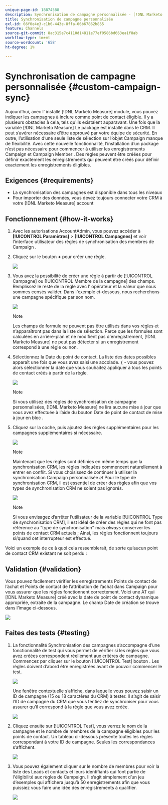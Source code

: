 ```yaml
---
unique-page-id: 18874588
description: Synchronisation de campagne personnalisée - [!DNL Marketo Measure] - Documentation du produit
title: Synchronisation de campagne personnalisée
exl-id: 66f0e4e3-c1b6-443e-8ffa-06b67862b855
feature: Channels
source-git-commit: 8ac315e7c4110d14811e77ef0586bd663ea1f8ab
workflow-type: tm+mt
source-wordcount: '658'
ht-degree: 1%

---
```


# Synchronisation de campagne personnalisée {#custom-campaign-sync}

Aujourd’hui, avec l’ installé [!DNL Marketo Measure] module, vous pouvez indiquer les campagnes à inclure comme point de contact éligible. Il y a plusieurs obstacles à cela, tels qu&#39;ils existaient auparavant. Une fois que la variable [!DNL Marketo Measure] Le package est installé dans le CRM. Il peut s’avérer nécessaire d’être approuvé par votre équipe de sécurité. En outre, l’utilisation d’une seule liste de sélection sur l’objet Campaign manque de flexibilité. Avec cette nouvelle fonctionnalité, l’installation d’un package n’est pas nécessaire pour commencer à utiliser les enregistrements Campaign et Campaign Member . Des règles peuvent être créées pour définir exactement les enregistrements qui peuvent être créés pour définir exactement les enregistrements éligibles.

## Exigences {#requirements}

* La synchronisation des campagnes est disponible dans tous les niveaux
* Pour importer des données, vous devez toujours connecter votre CRM à votre [!DNL Marketo Measure] account

## Fonctionnement {#how-it-works}

1. Avec les autorisations AccountAdmin, vous pouvez accéder à **[!UICONTROL Paramètres]** > **[!UICONTROL Campagnes]** et voir l’interface utilisateur des règles de synchronisation des membres de Campaign .
1. Cliquez sur le bouton **+** pour créer une règle.

   ![](assets/1-1.png)

1. Vous avez la possibilité de créer une règle à partir de [!UICONTROL Campagne] ou [!UICONTROL Membre de la campagne] des champs. Remplissez le reste de la règle avec l’ opérateur et la valeur que nous sommes censés valider. Dans l&#39;exemple ci-dessous, nous recherchons une campagne spécifique par son nom.

   ![](assets/2-1.png)

   >[!NOTE]
   >
   >Les champs de formule ne peuvent pas être utilisés dans vos règles et n’apparaîtront pas dans la liste de sélection. Parce que les formules sont calculées en arrière-plan et ne modifient pas d&#39;enregistrement, [!DNL Marketo Measure] ne peut pas détecter si un enregistrement correspond à une règle ou non.

1. Sélectionnez la Date du point de contact. La liste des dates possibles apparaît une fois que vous avez saisi une accolade. `{` - vous pouvez alors sélectionner la date que vous souhaitez appliquer à tous les points de contact créés à partir de la règle.

   ![](assets/3-1.png)

   >[!NOTE]
   >
   >Si vous utilisez des règles de synchronisation de campagne personnalisées, [!DNL Marketo Measure] ne lira aucune mise à jour que vous avez effectuée à l’aide du bouton Date de point de contact de mise à jour en bloc .

1. Cliquez sur la coche, puis ajoutez des règles supplémentaires pour les campagnes supplémentaires si nécessaire.

   ![](assets/4-1.png)

   >[!NOTE]
   >
   >Maintenant que les règles sont définies en même temps que la synchronisation CRM, les règles indiquées commencent naturellement à entrer en conflit. Si vous choisissez de continuer à utiliser la synchronisation Campaign personnalisée _et_ Pour le type de synchronisation CRM, il est essentiel de créer des règles afin que vos types de synchronisation CRM ne soient pas ignorés.

   ![](assets/5-1.png)

   >[!NOTE]
   >
   >Si vous envisagez d’arrêter l’utilisateur de la variable [!UICONTROL Type de synchronisation CRM], il est idéal de créer des règles qui ne font pas référence au &quot;type de synchronisation&quot; mais _always_ conserver les points de contact CRM actuels ; Ainsi, les règles fonctionnent toujours si/quand cet interrupteur est effectué.

Voici un exemple de ce à quoi cela ressemblerait, de sorte qu’aucun point de contact CRM existant ne soit perdu :

## Validation {#validation}

Vous pouvez facilement vérifier les enregistrements Points de contact de l’achat et Points de contact de l’attribution de l’achat dans Campaign pour vous assurer que les règles fonctionnent correctement. Voici une AT qui [!DNL Marketo Measure] créé avec la date de point de contact dynamique appropriée, extraite de la campagne. Le champ Date de création se trouve dans l’image ci-dessous.

![](assets/6-1.png)

## Faites des tests {#testing}

1. La fonctionnalité Synchronisation des campagnes s’accompagne d’une fonctionnalité de test qui vous permet de vérifier si les règles que vous avez créées correspondent réellement aux critères de campagne. Commencez par cliquer sur le bouton [!UICONTROL Test] bouton . Les règles doivent d’abord être enregistrées avant de pouvoir commencer le test.

   ![](assets/7-1.png)

   Une fenêtre contextuelle s’affiche, dans laquelle vous pouvez saisir un ID de campagne (15 ou 18 caractères du CRM) à tester. Il s’agit de saisir l’ID de campagne du CRM que vous tentiez de synchroniser pour vous assurer qu’il correspond à la règle que vous avez créée.

   ![](assets/8-1.png)

1. Cliquez ensuite sur [!UICONTROL Test], vous verrez le nom de la campagne et le nombre de membres de la campagne éligibles pour les points de contact. Un tableau ci-dessous présente toutes les règles correspondant à votre ID de campagne. Seules les correspondances s’affichent.

   ![](assets/9.png)

1. Vous pouvez également cliquer sur le nombre de membres pour voir la liste des Leads et contacts et leurs identifiants qui font partie de l&#39;éligibilité aux règles de Campaign. Il s’agit simplement d’un jeu d’exemples qui affichera jusqu’à 50 enregistrements afin que vous puissiez vous faire une idée des enregistrements à qualifier.

   ![](assets/10.png)
